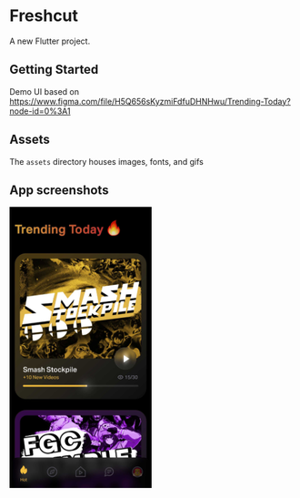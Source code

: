# Freshcut

A new Flutter project.

## Getting Started

Demo UI based on https://www.figma.com/file/H5Q656sKyzmiFdfuDHNHwu/Trending-Today?node-id=0%3A1

## Assets

The `assets` directory houses images, fonts, and gifs

## App screenshots

<img src="./images/image1.jpg" alt="image1" width="250"/>
